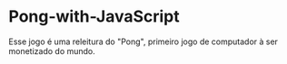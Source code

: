 # Pong-with-JavaScript
Esse jogo é uma releitura do "Pong", primeiro jogo de computador à ser monetizado do mundo.
